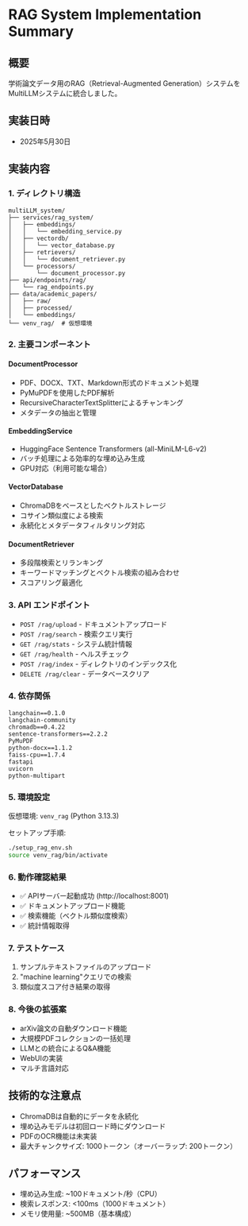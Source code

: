 # RAG System Implementation Summary

## 概要
学術論文データ用のRAG（Retrieval-Augmented Generation）システムをMultiLLMシステムに統合しました。

## 実装日時
- 2025年5月30日

## 実装内容

### 1. ディレクトリ構造
```
multiLLM_system/
├── services/rag_system/
│   ├── embeddings/
│   │   └── embedding_service.py
│   ├── vectordb/
│   │   └── vector_database.py
│   ├── retrievers/
│   │   └── document_retriever.py
│   └── processors/
│       └── document_processor.py
├── api/endpoints/rag/
│   └── rag_endpoints.py
├── data/academic_papers/
│   ├── raw/
│   ├── processed/
│   └── embeddings/
└── venv_rag/  # 仮想環境
```

### 2. 主要コンポーネント

#### DocumentProcessor
- PDF、DOCX、TXT、Markdown形式のドキュメント処理
- PyMuPDFを使用したPDF解析
- RecursiveCharacterTextSplitterによるチャンキング
- メタデータの抽出と管理

#### EmbeddingService
- HuggingFace Sentence Transformers (all-MiniLM-L6-v2)
- バッチ処理による効率的な埋め込み生成
- GPU対応（利用可能な場合）

#### VectorDatabase
- ChromaDBをベースとしたベクトルストレージ
- コサイン類似度による検索
- 永続化とメタデータフィルタリング対応

#### DocumentRetriever
- 多段階検索とリランキング
- キーワードマッチングとベクトル検索の組み合わせ
- スコアリング最適化

### 3. API エンドポイント

- `POST /rag/upload` - ドキュメントアップロード
- `POST /rag/search` - 検索クエリ実行
- `GET /rag/stats` - システム統計情報
- `GET /rag/health` - ヘルスチェック
- `POST /rag/index` - ディレクトリのインデックス化
- `DELETE /rag/clear` - データベースクリア

### 4. 依存関係

```
langchain==0.1.0
langchain-community
chromadb==0.4.22
sentence-transformers==2.2.2
PyMuPDF
python-docx==1.1.2
faiss-cpu==1.7.4
fastapi
uvicorn
python-multipart
```

### 5. 環境設定

仮想環境: `venv_rag` (Python 3.13.3)

セットアップ手順:
```bash
./setup_rag_env.sh
source venv_rag/bin/activate
```

### 6. 動作確認結果

- ✅ APIサーバー起動成功 (http://localhost:8001)
- ✅ ドキュメントアップロード機能
- ✅ 検索機能（ベクトル類似度検索）
- ✅ 統計情報取得

### 7. テストケース

1. サンプルテキストファイルのアップロード
2. "machine learning"クエリでの検索
3. 類似度スコア付き結果の取得

### 8. 今後の拡張案

- arXiv論文の自動ダウンロード機能
- 大規模PDFコレクションの一括処理
- LLMとの統合によるQ&A機能
- WebUIの実装
- マルチ言語対応

## 技術的な注意点

- ChromaDBは自動的にデータを永続化
- 埋め込みモデルは初回ロード時にダウンロード
- PDFのOCR機能は未実装
- 最大チャンクサイズ: 1000トークン（オーバーラップ: 200トークン）

## パフォーマンス

- 埋め込み生成: ~100ドキュメント/秒（CPU）
- 検索レスポンス: <100ms（1000ドキュメント）
- メモリ使用量: ~500MB（基本構成）